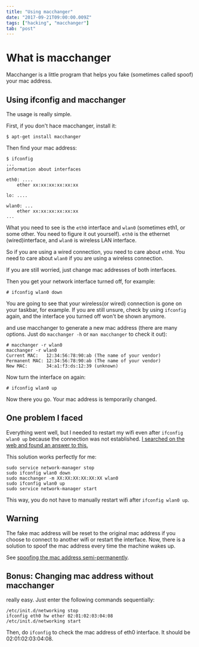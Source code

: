 ```yaml
---
title: "Using macchanger"
date: "2017-09-21T09:00:00.009Z"
tags: ["hacking", "macchanger"]
tab: "post"
---
```

# What is macchanger
Macchanger is a little program that helps you fake (sometimes called spoof) your mac address. 

## Using ifconfig and macchanger
The usage is really simple.

First, if you don't hace macchanger, install it:
```
$ apt-get install macchanger
```

Then find your mac address:
```
$ ifconfig
...
information about interfaces

eth0: ....
	ether xx:xx:xx:xx:xx:xx

lo: ....

wlan0: ...
	ether xx:xx:xx:xx:xx:xx
...
```
What you need to see is the `eth0` interface and `wlan0` (sometimes eth1, or some other. You need to figure it out yourself). `eth0` is the ethernet (wired)interface, and `wlan0` is wireless LAN interface. 

So if you are using a wired connection, you need to care about `eth0`. You need to care about `wlan0` if you are using a wireless connection. 

If you are still worried, just change mac addresses of both interfaces. 

Then you get your network interface turned off, for example:
```
# ifconfig wlan0 down
```
You are going to see that your wireless(or wired) connection is gone on your taskbar, for example. If you are still unsure, check by using `ifconfig` again, and the interface you turned off won't be shown anymore. 

and use macchanger to generate a new mac address (there are many options. Just do `macchanger -h` or `man macchanger` to check it out):
```
# macchanger -r wlan0
macchanger -r wlan0
Current MAC:   12:34:56:78:90:ab (The name of your vendor)
Permanent MAC: 12:34:56:78:90:ab (The name of your vendor)     
New MAC:       34:a1:f3:ds:12:39 (unknown)
```

Now turn the interface on again:
```
# ifconfig wlan0 up
```

Now there you go. Your mac address is temporarily changed.

## One problem I faced
Everything went well, but I needed to restart my wifi even after `ifconfig wlan0 up` because the connection was not established. [I searched on the web and found an answer to this.](https://askubuntu.com/questions/586269/spoofed-mac-address-changes-when-trying-to-connect-to-network)

This solution works perfectly for me:
```
sudo service network-manager stop
sudo ifconfig wlan0 down
sudo macchanger -m XX:XX:XX:XX:XX:XX wlan0
sudo ifconfig wlan0 up
sudo service network-manager start
```
This way, you do not have to manually restart wifi after `ifconfig wlan0 up`. 

## Warning
The fake mac address will be reset to the original mac address if you choose to connect to another wifi or restart the interface. Now, there is a solution to spoof the mac address every time the machine wakes up. 

See [spoofing the mac address semi-permanently](https://mr-polite.github.io/hacking/2017/09/21/changing-mac-address-semi-permanently.html).

## Bonus: Changing mac address without macchanger

really easy. Just enter the following commands sequentially:

```
/etc/init.d/networking stop
ifconfig eth0 hw ether 02:01:02:03:04:08
/etc/init.d/networking start 
```

Then, do `ifconfig` to check the mac address of eth0 interface. It should be 02:01:02:03:04:08. 

